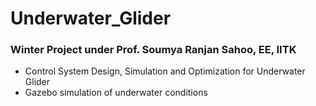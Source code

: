 # Underwater_Glider
### Winter Project under Prof. Soumya Ranjan Sahoo, EE, IITK
- Control System Design, Simulation and Optimization for Underwater Glider
- Gazebo simulation of underwater conditions
